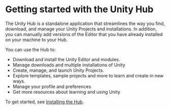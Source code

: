 # Getting started with the Unity Hub

The Unity Hub is a standalone application that streamlines the way you find, download, and manage your Unity Projects and installations. In addition, you can manually add versions of the Editor that you have already installed on your machine to your Hub.

You can use the Hub to:

* Download and install the Unity Editor and modules.
* Manage downloads and multiple installations of Unity
* Create, manage, and launch Unity Projects.
* Explore templates, sample projects and more to learn and create in new ways.
* Manage your profile and preferences
* Get more resources about learning and using Unity

To get started, see [Installing the Hub](InstallHub.md).
